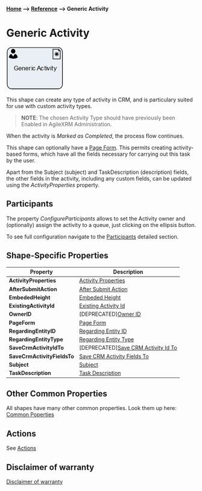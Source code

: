 __[Home](/) --> [Reference](/ref) --> Generic Activity__

# Generic Activity

![Generic Activity](media/GenericActivity.png)

This shape can create any type of activity in CRM, and is particulary suited for
use with custom activity types.

> **NOTE**: The chosen Activity Type should have previously been Enabled in
AgileXRM Administration.

When the activity is *Marked as Completed*, the process flow continues.

This shape can optionally have a [Page Form](PageForm.md). This permits
creating activity-based forms, which have all the fields necessary for carrying
out this task by the user.

Apart from the Subject (subject) and TaskDescription (description) fields, the
other fields in the activity, including any custom fields, can be updated using
the *ActivityProperties* property.

## Participants
The property *ConfigureParticipants* allows to set the Activity owner and (optionally) assign the activity to a queue, just clicking on the ellipsis button.

To see full configuration navigate to the [Participants](./common/Participants.md) detailed section.

## Shape-Specific Properties

| Property | Description |
| -------- | ----------- |
| **ActivityProperties**      |[Activity Properties](common/ActivityProperties.md)|
| **AfterSubmitAction**       |[After Submit Action](common/AfterSubmitAction.md)|
| **EmbededHeight**           |[Embeded Height](common/EmbededHeight.md)|
| **ExistingActivityId**      | [Existing Activity Id](common/ExistingActivityId.md)       |
| **OwnerID**                 |[DEPRECATED][Owner ID](common/OwnerID.md)|
| **PageForm**                |[Page Form](common/PageForm.md)|
| **RegardingEntityID**       |[Regarding Entity ID](common/RegardingEntityID.md)|
| **RegardingEntityType**     |[Regarding Entity Type](common/RegardingEntityType.md)|
| **SaveCrmActivityIdTo**     |[DEPRECATED][Save CRM Activity Id To](common/SaveCrmActivityIdTo.md)|
| **SaveCrmActivityFieldsTo** | [Save CRM Activity Fields To](common/SaveCrmActivityFieldsTo.md)     |
| **Subject**                 |[Subject](common/Subject.md)|
| **TaskDescription**         |[Task Description](common/TaskDescription.md)|


## Other Common Properties
All shapes have many other common properties. Look them up here: [Common Poperties](common/README.md)

## Actions
See [Actions](common/Actions.md)

## Disclaimer of warranty

[Disclaimer of warranty](../guides/common/DisclaimerOfWarranty.md)